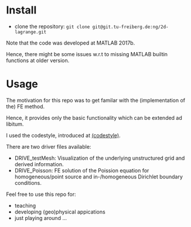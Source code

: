 # Install

- clone the repository: `git clone git@git.tu-freiberg.de:ng/2d-lagrange.git`

Note that the code was developed at MATLAB 2017b.

Hence, there might be some issues w.r.t to missing MATLAB builtin functions at older version.

# Usage

The motivation for this repo was to get familar with the (implementation of the) FE method.

Hence, it provides only the basic functionality which can be extended ad libitum.

I used the codestyle, introduced at [(codestyle)](https://git.tu-freiberg.de/ng/toolbox/blob/master/template/codeStyleTemplate.m).

There are two driver files available:
- DRIVE_testMesh: Visualization of the underlying unstructured grid and derived information.
- DRIVE_Poisson: FE solution of the Poission equation for homogeneous/point source and in-/homogeneous Dirichlet boundary conditions.

Feel free to use this repo for:
- teaching
- developing (geo)physical appications
- just playing around ...

